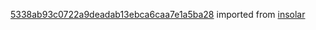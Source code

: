 [5338ab93c0722a9deadab13ebca6caa7e1a5ba28](https://github.com/insolar/insolar/commit/5338ab93c0722a9deadab13ebca6caa7e1a5ba28) imported from [insolar](https://github.com/insolar/insolar)
